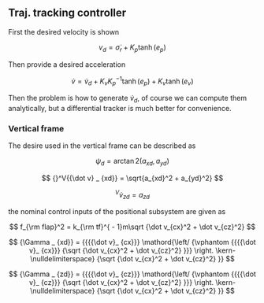 ## Traj. tracking controller 
First the desired velocity is shown

$$ {{v}_d} = {\dot {{\sigma}} _r} + {K_p}\tanh({ {e}_p} ) $$

Then provide a desired acceleration

$$ \dot { v} = {{\dot { v}}_d} + {K_v}K_p^{ - 1}{\tanh({ e_p})} + {K_v}{\tanh({ e_v})} $$

Then the problem is how to generate ${{\dot { v}}_d}$, 
of course we can compute them analytically, but a differential tracker is much better
for convenience.

### Vertical frame

The desire used in the vertical frame can be described as 

$$ {\psi_d}  = \arctan 2( {{a_{xd}},{a_{yd}}} ) $$

$$ {}^V{{\dot v} _ {xd}}  = \sqrt{a_{xd}^2 + a_{yd}^2} $$ 

$$ {}^V{{\dot v} _ {zd}}  = {a_{zd}} $$

the nominal control inputs of the positional subsystem are given as

$$ f_{\rm flap}^2 = k_{\rm tf}^{ - 1}m\sqrt {\dot v_{cx}^2 + \dot v_{cz}^2} $$ 

$$ {\Gamma _ {xd}} = {{{{\dot v}_ {cx}}} \mathord{\left/
 {\vphantom {{{{\dot v}_ {cx}}} {\sqrt {\dot v_{cx}^2 + \dot v_{cz}^2} }}} \right.
 \kern-\nulldelimiterspace} {\sqrt {\dot v_{cx}^2 + \dot v_{cz}^2} }} $$ 
 
$$ {\Gamma _ {zd}} = {{{{\dot v}_ {cz}}} \mathord{\left/
 {\vphantom {{{{\dot v}_ {cz}}} {\sqrt {\dot v_{cx}^2 + \dot v_{cz}^2} }}} \right.
 \kern-\nulldelimiterspace} {\sqrt {\dot v_{cx}^2 + \dot v_{cz}^2} }} $$ 
 
